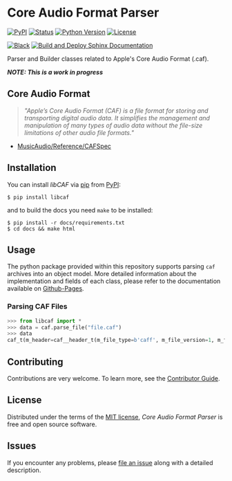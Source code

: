 # Core Audio Format Parser

[![PyPI](https://img.shields.io/pypi/v/libCAF.svg)][pypi status]
[![Status](https://img.shields.io/pypi/status/libCAF.svg)][pypi status]
[![Python Version](https://img.shields.io/pypi/pyversions/libCAF)][pypi status]
[![License](https://img.shields.io/pypi/l/libCAF)][license]

[![Black](https://img.shields.io/badge/code%20style-black-000000.svg)][black]
[![Build and Deploy Sphinx Documentation](https://github.com/JustHexData/CAF/actions/workflows/python-sphinx.yml/badge.svg)](https://justhexdata.github.io/CAF)


[pypi status]: https://pypi.org/project/libCAF/
[black]: https://github.com/psf/black

Parser and Builder classes related to Apple's Core Audio Format (.caf).

_**NOTE: This is a work in progress**_

## Core Audio Format

> _"Apple’s Core Audio Format (CAF) is a file format for storing and transporting digital audio data. It simplifies the management and manipulation of many types of audio data without the file-size limitations of other audio file formats."_

* [MusicAudio/Reference/CAFSpec](https://developer.apple.com/library/archive/documentation/MusicAudio/Reference/CAFSpec/CAF_intro/CAF_intro.html)

## Installation

You can install _libCAF_ via [pip] from [PyPI]:

```console
$ pip install libcaf
```

and to build the docs you need `make` to be installed:
```console
$ pip install -r docs/requirements.txt
$ cd docs && make html
```

## Usage

The python package provided within this repository supports parsing ``caf`` archives into an object model. More detailed information about the implementation and fields of each class, please refer to the documentation available on [Github-Pages].

### Parsing CAF Files

```python
>>> from libcaf import *
>>> data = caf.parse_file("file.caf")
>>> data
caf_t(m_header=caf__header_t(m_file_type=b'caff', m_file_version=1, m_file_flags=0), ...
```

## Contributing

Contributions are very welcome.
To learn more, see the [Contributor Guide].

## License

Distributed under the terms of the [MIT license][license],
_Core Audio Format Parser_ is free and open source software.

## Issues

If you encounter any problems,
please [file an issue] along with a detailed description.

[pypi]: https://pypi.org/
[file an issue]: https://github.com/JustHexData/CAF/issues
[pip]: https://pip.pypa.io/


<!-- github-only -->

[Github-Pages]: https://justhexdata.github.io/CAF
[license]: https://github.com/JustHexData/CAF/blob/main/LICENSE
[contributor guide]: https://github.com/JustHexData/blob/main/CONTRIBUTING.md